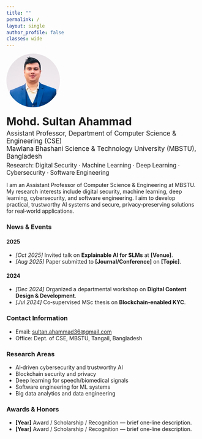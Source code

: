 ```yaml
---
title: ""
permalink: /
layout: single
author_profile: false
classes: wide
---
```


<!-- Hero -->
<div style="display:flex; gap:20px; align-items:center; flex-wrap:wrap; margin-bottom:0.75rem;">
  <img src="/assets/img/sultan_pp.jpg" alt="Profile photo" style="width:140px; height:140px; object-fit:cover; border-radius:50%;">
  <div>
    <h1 style="margin:0;">Mohd. Sultan Ahammad</h1>
    <p style="margin:0.25rem 0 0 0; font-size:1.05rem;">
      Assistant Professor, Department of Computer Science & Engineering (CSE)<br>
      Mawlana Bhashani Science & Technology University (MBSTU), Bangladesh
    </p>
    <p style="margin:0.25rem 0 0 0; font-size:0.95rem;">
      Research: Digital Security · Machine Learning · Deep Learning · Cybersecurity · Software Engineering
    </p>
  </div>
</div>

<!-- Social icons come from _config.yml author.links -->

<p>
I am an Assistant Professor of Computer Science & Engineering at MBSTU. My research interests include digital security, machine learning, deep learning,
cybersecurity, and software engineering. I aim to develop practical, trustworthy AI systems and secure, privacy‑preserving solutions for real‑world applications.
</p>

### News & Events

#### 2025
- <em>[Oct 2025]</em> Invited talk on **Explainable AI for SLMs** at **[Venue]**.
- <em>[Aug 2025]</em> Paper submitted to **[Journal/Conference]** on **[Topic]**.

#### 2024
- <em>[Dec 2024]</em> Organized a departmental workshop on **Digital Content Design & Development**.
- <em>[Jul 2024]</em> Co‑supervised MSc thesis on **Blockchain‑enabled KYC**.

### Contact Information
- Email: <a href="mailto:sultan.ahammad36@gmail.com">sultan.ahammad36@gmail.com</a><br>
- Office: Dept. of CSE, MBSTU, Tangail, Bangladesh

### Research Areas
- AI‑driven cybersecurity and trustworthy AI
- Blockchain security and privacy
- Deep learning for speech/biomedical signals
- Software engineering for ML systems
- Big data analytics and data engineering

### Awards & Honors
- <strong>[Year]</strong> Award / Scholarship / Recognition — brief one‑line description.
- <strong>[Year]</strong> Award / Scholarship / Recognition — brief one‑line description.

<!-- Optional: badge strip (uses academicons + fontawesome icons from your config) -->
<div style="margin-top:0.5rem;">
  <a href="https://scholar.google.com/citations?user=qM-KYTkAAAAJ&hl=en" class="ai ai-google-scholar ai-fw" style="font-size:1.25rem; margin-right:6px;"></a>
  <a href="https://orcid.org/0000-0003-1376-220X" class="ai ai-orcid ai-fw" style="font-size:1.25rem; margin-right:6px;"></a>
  <a href="https://www.linkedin.com/" class="fab fa-linkedin" style="font-size:1.25rem; margin-right:6px;"></a>
  <a href="https://github.com/sultanahammad" class="fab fa-github" style="font-size:1.25rem;"></a>
</div>
